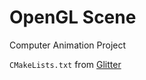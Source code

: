 # OpenGL Scene

Computer Animation Project

`CMakeLists.txt` from [Glitter](http://polytonic.github.io/Glitter/)